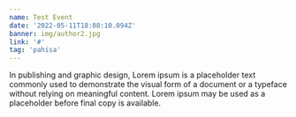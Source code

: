 ```yaml
---
name: Test Event
date: '2022-05-11T18:08:10.094Z'
banner: img/author2.jpg
link: '#'
tag: 'pahisa'
---
```


In publishing and graphic design, Lorem ipsum is a placeholder text commonly used to demonstrate the visual form of a document or a typeface without relying on meaningful content. Lorem ipsum may be used as a placeholder before final copy is available.